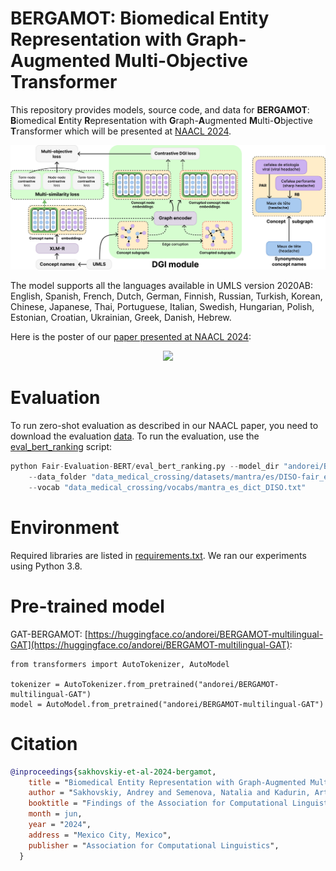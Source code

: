 # BERGAMOT: Biomedical Entity Representation with Graph-Augmented Multi-Objective Transformer

This repository provides models, source code, and data for **BERGAMOT**: **B**iomedical **E**ntity **R**epresentation with **G**raph-**A**ugmented **M**ulti-**O**bjective **T**ransformer which will be presented at [NAACL 2024](https://2024.naacl.org/).

![BERGAMOT](fig/bergamot.jpg)

The model supports all the languages available in UMLS version 2020AB: English, Spanish, French, Dutch, German, Finnish, Russian, Turkish, Korean, Chinese, Japanese, Thai, Portuguese, Italian, Swedish, Hungarian, Polish, Estonian, Croatian, Ukrainian, Greek, Danish, Hebrew.

Here is the poster of our [paper presented at NAACL 2024](https://aclanthology.org/2024.findings-naacl.288.pdf):

<p align="center">
<img src="https://github.com/Andoree/BERGAMOT/blob/main/BERGAMOT_poster_naacl.jpg" width="800">
</p>



# Evaluation

To run zero-shot evaluation as described in our NAACL paper, you need to download the evaluation [data](https://github.com/AIRI-Institute/medical_crossing). To  run the evaluation, use the [eval_bert_ranking](https://github.com/alexeyev/Fair-Evaluation-BERT/tree/de40551e21f4bc2d38eb40d658f14a705cd596d7) script:
```python
python Fair-Evaluation-BERT/eval_bert_ranking.py --model_dir "andorei/BERGAMOT-multilingual-GAT" \
    --data_folder "data_medical_crossing/datasets/mantra/es/DISO-fair_exact_vocab" \
    --vocab "data_medical_crossing/vocabs/mantra_es_dict_DISO.txt"
```

# Environment

Required libraries are listed in [requirements.txt](https://github.com/Andoree/BERGAMOT/blob/main/requirements.txt). We ran our experiments using Python 3.8.

# Pre-trained model

GAT-BERGAMOT: [https://huggingface.co/andorei/BERGAMOT-multilingual-GAT](https://huggingface.co/andorei/BERGAMOT-multilingual-GAT):

```
from transformers import AutoTokenizer, AutoModel

tokenizer = AutoTokenizer.from_pretrained("andorei/BERGAMOT-multilingual-GAT")
model = AutoModel.from_pretrained("andorei/BERGAMOT-multilingual-GAT")
```


# Citation
```bibtex
@inproceedings{sakhovskiy-et-al-2024-bergamot,
    title = "Biomedical Entity Representation with Graph-Augmented Multi-Objective Transformer",
    author = "Sakhovskiy, Andrey and Semenova, Natalia and Kadurin, Artur and Tutubalina, Elena",
    booktitle = "Findings of the Association for Computational Linguistics: NAACL 2024",
    month = jun,
    year = "2024",
    address = "Mexico City, Mexico",
    publisher = "Association for Computational Linguistics",
  }
```

